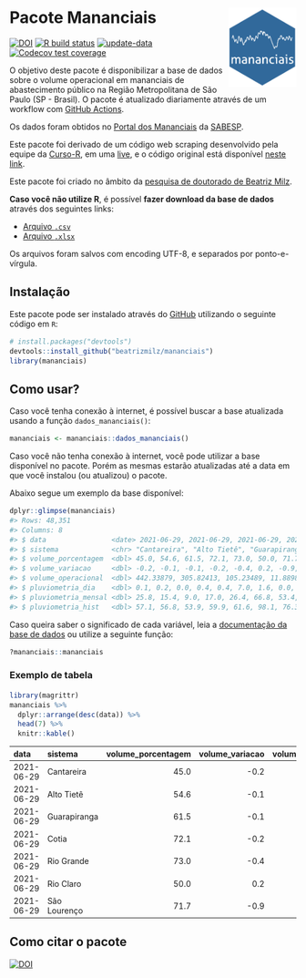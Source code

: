 
<!-- README.md is generated from README.Rmd. Please edit that file -->

# Pacote Mananciais <img src="man/figures/hexlogo.png" align="right" width = "120px"/>

<!-- badges: start -->

[![DOI](https://zenodo.org/badge/DOI/10.5281/zenodo.4733056.svg)](https://doi.org/10.5281/zenodo.4733056)
[![R build
status](https://github.com/beatrizmilz/mananciais/workflows/R-CMD-check/badge.svg)](https://github.com/beatrizmilz/mananciais/actions)
[![update-data](https://github.com/beatrizmilz/mananciais/actions/workflows/2-update_data.yaml/badge.svg)](https://github.com/beatrizmilz/mananciais/actions/workflows/2-update_data.yaml)
[![Codecov test
coverage](https://codecov.io/gh/beatrizmilz/mananciais/branch/master/graph/badge.svg)](https://codecov.io/gh/beatrizmilz/mananciais?branch=master)
<!-- badges: end -->

O objetivo deste pacote é disponibilizar a base de dados sobre o volume
operacional em mananciais de abastecimento público na Região
Metropolitana de São Paulo (SP - Brasil). O pacote é atualizado
diariamente através de um workflow com [GitHub
Actions](https://github.com/beatrizmilz/mananciais/actions).

Os dados foram obtidos no [Portal dos
Mananciais](http://mananciais.sabesp.com.br/Situacao) da
[SABESP](http://site.sabesp.com.br/site/Default.aspx).

Este pacote foi derivado de um código web scraping desenvolvido pela
equipe da [Curso-R](https://www.curso-r.com/), em uma
[live](https://youtu.be/jvZIxrMmOcQ), e o código original está
disponível [neste
link](https://github.com/curso-r/lives/blob/master/drafts/20200730_scraper_sabesp.R).

Este pacote foi criado no âmbito da [pesquisa de doutorado de Beatriz
Milz](https://beatrizmilz.github.io/tese/).

**Caso você não utilize R**, é possível **fazer download da base de
dados** através dos seguintes links:

  - [Arquivo
    `.csv`](https://github.com/beatrizmilz/mananciais/raw/master/inst/extdata/mananciais.csv)
  - [Arquivo
    `.xlsx`](https://github.com/beatrizmilz/mananciais/blob/master/inst/extdata/mananciais.xlsx?raw=true)

Os arquivos foram salvos com encoding UTF-8, e separados por
ponto-e-vírgula.

## Instalação

Este pacote pode ser instalado através do [GitHub](https://github.com/)
utilizando o seguinte código em `R`:

``` r
# install.packages("devtools")
devtools::install_github("beatrizmilz/mananciais")
library(mananciais)
```

## Como usar?

Caso você tenha conexão à internet, é possível buscar a base atualizada
usando a função `dados_mananciais()`:

``` r
mananciais <- mananciais::dados_mananciais() 
```

Caso você não tenha conexão à internet, você pode utilizar a base
disponível no pacote. Porém as mesmas estarão atualizadas até a data em
que você instalou (ou atualizou) o pacote.

Abaixo segue um exemplo da base disponível:

``` r
dplyr::glimpse(mananciais)
#> Rows: 48,351
#> Columns: 8
#> $ data                <date> 2021-06-29, 2021-06-29, 2021-06-29, 2021-06-29, 2…
#> $ sistema             <chr> "Cantareira", "Alto Tietê", "Guarapiranga", "Cotia…
#> $ volume_porcentagem  <dbl> 45.0, 54.6, 61.5, 72.1, 73.0, 50.0, 71.7, 45.2, 54…
#> $ volume_variacao     <dbl> -0.2, -0.1, -0.1, -0.2, -0.4, 0.2, -0.9, -0.1, -0.…
#> $ volume_operacional  <dbl> 442.33879, 305.82413, 105.23489, 11.88983, 81.8838…
#> $ pluviometria_dia    <dbl> 0.1, 0.2, 0.0, 0.4, 0.4, 7.0, 1.6, 0.0, 0.2, 0.0, …
#> $ pluviometria_mensal <dbl> 25.8, 15.4, 9.0, 17.0, 26.4, 66.8, 53.4, 25.7, 15.…
#> $ pluviometria_hist   <dbl> 57.1, 56.8, 53.9, 59.9, 61.6, 98.1, 76.3, 57.1, 56…
```

Caso queira saber o significado de cada variável, leia a [documentação
da base de
dados](https://beatrizmilz.github.io/mananciais/reference/mananciais.html)
ou utilize a seguinte função:

``` r
?mananciais::mananciais
```

### Exemplo de tabela

``` r
library(magrittr)
mananciais %>% 
  dplyr::arrange(desc(data)) %>% 
  head(7) %>%
  knitr::kable()
```

| data       | sistema      | volume\_porcentagem | volume\_variacao | volume\_operacional | pluviometria\_dia | pluviometria\_mensal | pluviometria\_hist |
| :--------- | :----------- | ------------------: | ---------------: | ------------------: | ----------------: | -------------------: | -----------------: |
| 2021-06-29 | Cantareira   |                45.0 |            \-0.2 |           442.33879 |               0.1 |                 25.8 |               57.1 |
| 2021-06-29 | Alto Tietê   |                54.6 |            \-0.1 |           305.82413 |               0.2 |                 15.4 |               56.8 |
| 2021-06-29 | Guarapiranga |                61.5 |            \-0.1 |           105.23489 |               0.0 |                  9.0 |               53.9 |
| 2021-06-29 | Cotia        |                72.1 |            \-0.2 |            11.88983 |               0.4 |                 17.0 |               59.9 |
| 2021-06-29 | Rio Grande   |                73.0 |            \-0.4 |            81.88386 |               0.4 |                 26.4 |               61.6 |
| 2021-06-29 | Rio Claro    |                50.0 |              0.2 |             6.83914 |               7.0 |                 66.8 |               98.1 |
| 2021-06-29 | São Lourenço |                71.7 |            \-0.9 |            63.67898 |               1.6 |                 53.4 |               76.3 |

## Como citar o pacote

[![DOI](https://zenodo.org/badge/DOI/10.5281/zenodo.4733056.svg)](https://doi.org/10.5281/zenodo.4733056)
